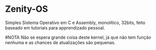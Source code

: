 # Zenity-OS

Simples Sistema Operativo em C e Assembly, monolítico, 32bits, feito baseado em tutoriais para apprendizado pessoal.

#NOTA
Não se espera grande coisa deste kernel, já que não tem função nenhuma e as chances de atualizações são pequenas.
